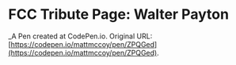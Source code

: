 # FCC Tribute Page: Walter Payton 
 _A Pen created at CodePen.io. Original URL: [https://codepen.io/mattmccoy/pen/ZPQGed](https://codepen.io/mattmccoy/pen/ZPQGed).

 